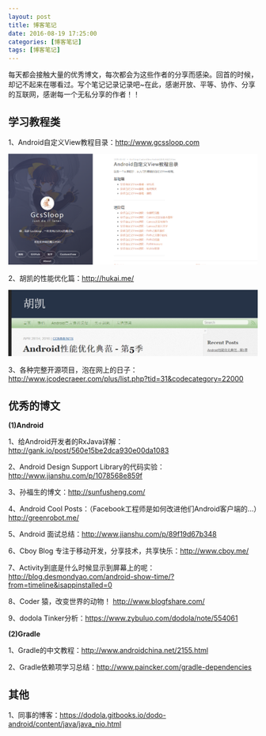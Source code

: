 ```yaml
---
layout: post
title: 博客笔记
date: 2016-08-19 17:25:00
categories: [博客笔记]
tags: [博客笔记]
---
```


每天都会接触大量的优秀博文，每次都会为这些作者的分享而感染。回首的时候，却记不起来在哪看过。写个笔记记录记录吧~在此，感谢开放、平等、协作、分享的互联网，感谢每一个无私分享的作者！！
<!--more-->

## 学习教程类

1、Android自定义View教程目录：<http://www.gcssloop.com>

<img src="/assets/drawable/android_custom_view_source.png"  alt="pic" />

2、胡凯的性能优化篇：<http://hukai.me/>

<img src="/assets/drawable/hukai_android_optimization.png"  alt="pic" />

3、各种完整开源项目，泡在网上的日子：<http://www.jcodecraeer.com/plus/list.php?tid=31&codecategory=22000>


## 优秀的博文

**(1)Android**

1、给Android开发者的RxJava详解：<http://gank.io/post/560e15be2dca930e00da1083>

2、Android Design Support Library的代码实验：<http://www.jianshu.com/p/1078568e859f>

3、孙福生的博文：<http://sunfusheng.com/>

4、Android Cool Posts：（Facebook工程师是如何改进他们Android客户端的...）<http://greenrobot.me/>

5、Android 面试总结：<http://www.jianshu.com/p/89f19d67b348>

6、Cboy Blog 专注于移动开发，分享技术，共享快乐：<http://www.cboy.me/>

7、Activity到底是什么时候显示到屏幕上的呢：<http://blog.desmondyao.com/android-show-time/?from=timeline&isappinstalled=0>

8、Coder 猿，改变世界的动物！ <http://www.blogfshare.com/>

9、dodola Tinker分析：<https://www.zybuluo.com/dodola/note/554061>

**(2)Gradle**

1、Gradle的中文教程：<http://www.androidchina.net/2155.html>

2、Gradle依赖项学习总结：<http://www.paincker.com/gradle-dependencies>

## 其他

1、同事的博客：<https://dodola.gitbooks.io/dodo-android/content/java/java_nio.html>